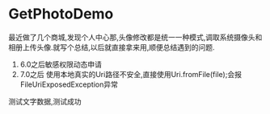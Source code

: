 # GetPhotoDemo
最近做了几个商城,发现个人中心那,头像修改都是统一一种模式,调取系统摄像头和相册上传头像.就写个总结,以后就直接拿来用,顺便总结遇到的问题.

 1. 6.0之后敏感权限动态申请
 2. 7.0之后 使用本地真实的Uri路径不安全,直接使用Uri.fromFile(file);会报FileUriExposedException异常

 测试文字数据,测试成功
